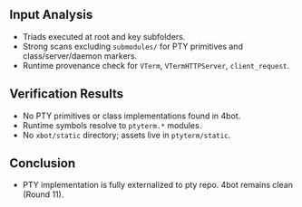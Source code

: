 ## Input Analysis
- Triads executed at root and key subfolders.
- Strong scans excluding `submodules/` for PTY primitives and class/server/daemon markers.
- Runtime provenance check for `VTerm`, `VTermHTTPServer`, `client_request`.

## Verification Results
- No PTY primitives or class implementations found in 4bot.
- Runtime symbols resolve to `ptyterm.*` modules.
- No `xbot/static` directory; assets live in `ptyterm/static`.

## Conclusion
- PTY implementation is fully externalized to pty repo. 4bot remains clean (Round 11).
